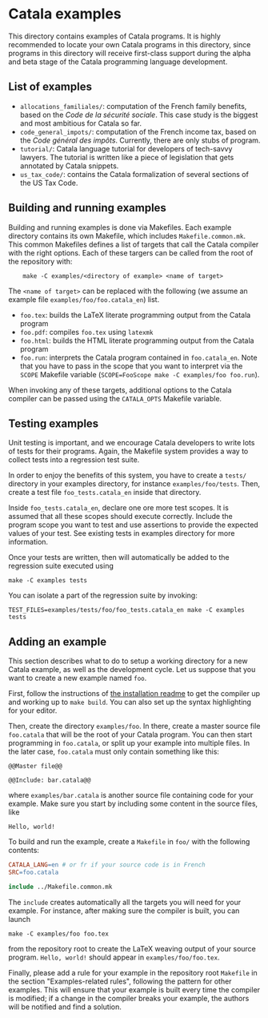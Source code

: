 # Catala examples

This directory contains examples of Catala programs. It is highly recommended 
to locate your own Catala programs in this directory, since programs in this 
directory will receive first-class support during the alpha and beta stage 
of the Catala programming language development.

## List of examples 

* `allocations_familiales/`: computation of the French family benefits, based 
on the _Code de la sécurité sociale_. This case study is the biggest and 
most ambitious for Catala so far.
* `code_general_impots/`: computation of the French income tax, based on the 
_Code général des impôts_. Currently, there are only stubs of program.
* `tutorial/`: Catala language tutorial for developers of tech-savvy lawyers.
The tutorial is written like a piece of legislation that gets annotated by 
Catala snippets.
* `us_tax_code/`: contains the Catala formalization of several sections of the 
US Tax Code.

## Building and running examples

Building and running examples is done via Makefiles. Each example directory 
contains its own Makefile, which includes `Makefile.common.mk`. This common 
Makefiles defines a list of targets that call the Catala compiler with the 
right options. Each of these targers can be called from the root of the 
repository with:

        make -C examples/<directory of example> <name of target> 

The `<name of target>` can be replaced with the following (we assume an example
file `examples/foo/foo.catala_en`) list.

* `foo.tex`: builds the LaTeX literate programming output from the Catala program 
* `foo.pdf`: compiles `foo.tex` using `latexmk`
* `foo.html`: builds the HTML literate programming output from the Catala program
* `foo.run`: interprets the Catala program contained in `foo.catala_en`. Note 
that you have to pass in the scope that you want to interpret via the `SCOPE`
Makefile variable (`SCOPE=FooScope make -C examples/foo foo.run`).

When invoking any of these targets, additional options to the Catala compiler 
can be passed using the `CATALA_OPTS` Makefile variable.

## Testing examples

Unit testing is important, and we encourage Catala developers to write lots 
of tests for their programs. Again, the Makefile system provides a way to 
collect tests into a regression test suite.

In order to enjoy the benefits of this system, you have to create a `tests/` 
directory in your examples directory, for instance `examples/foo/tests`. Then,
create a test file `foo_tests.catala_en` inside that directory.

Inside `foo_tests.catala_en`, declare one ore more test scopes. It is assumed 
that all these scopes should execute correctly. Include the program scope you 
want to test and use assertions to provide the expected values of your test.
See existing tests in examples directory for more information.

Once your tests are written, then will automatically be added to the regression 
suite executed using 

    make -C examples tests

You can isolate a part of the regression suite by invoking:

    TEST_FILES=examples/tests/foo/foo_tests.catala_en make -C examples tests

## Adding an example

This section describes what to do to setup a working directory for a new Catala 
example, as well as the development cycle. Let us suppose that you want to 
create a new example named `foo`.

First, follow the instructions of [the installation readme](../INSTALL.md) to
get the compiler up and working up to `make build`. You can also set up the 
syntax highlighting for your editor.

Then, create the directory `examples/foo`. In there, create a master source 
file `foo.catala` that will be the root of your Catala program. 
You can then start programming in `foo.catala`, or split up your example 
into multiple files. In the later case, `foo.catala` must only contain 
something like this:

```
@@Master file@@

@@Include: bar.catala@@
```

where `examples/bar.catala` is another source file containing code for your 
example. Make sure you start by including some content in the source files, 
like

```
Hello, world!
```

To build and run the example, create a `Makefile` in `foo/`
with the following contents:

```Makefile
CATALA_LANG=en # or fr if your source code is in French
SRC=foo.catala

include ../Makefile.common.mk
```

The `include` creates automatically all the targets you will need for your example. For instance, after making sure the compiler is built, you can launch

```
make -C examples/foo foo.tex
```

from the repository root to create the LaTeX weaving output of your source
program. `Hello, world!` should appear in `examples/foo/foo.tex`.

Finally, please add a rule for your example in the repository root 
`Makefile` in the section "Examples-related rules", following the pattern
for other examples. This will ensure that your example is built every 
time the compiler is modified; if a change in the compiler breaks your example, 
the authors will be notified and find a solution.


